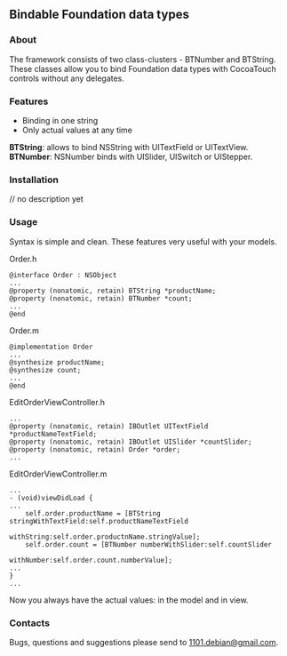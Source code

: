 ## Bindable Foundation data types

### About

The framework consists of two class-clusters - BTNumber and BTString.   
These classes allow you to bind Foundation data types with CocoaTouch controls without any delegates.

### Features

- Binding in one string
- Only actual values at any time

**BTString**: allows to bind NSString with UITextField or UITextView.   
**BTNumber**: NSNumber binds with UISlider, UISwitch or UIStepper.

### Installation

//  no description yet

### Usage

Syntax is simple and clean.
These features very useful with your models.

Order.h

    @interface Order : NSObject
    ...
    @property (nonatomic, retain) BTString *productName;
    @property (nonatomic, retain) BTNumber *count;
    ...
    @end

Order.m
    
    @implementation Order
    ...
    @synthesize productName;
    @synthesize count;
    ...
    @end

EditOrderViewController.h

    ...
    @property (nonatomic, retain) IBOutlet UITextField *productNameTextField;
    @property (nonatomic, retain) IBOutlet UISlider *countSlider;
    @property (nonatomic, retain) Order *order;
    ...
    
EditOrderViewController.m
    
    ...
    - (void)viewDidLoad {
    ...
        self.order.productName = [BTString stringWithTextField:self.productNameTextField
                                                    withString:self.order.productnName.stringValue];
        self.order.count = [BTNumber numberWithSlider:self.countSlider 
                                           withNumber:self.order.count.numberValue];
    ...
    }
    ...

Now you always have the actual values: in the model and in view.

### Contacts

Bugs, questions and suggestions please send to 1101.debian@gmail.com.
